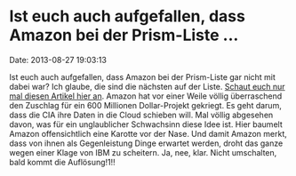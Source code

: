 Ist euch auch aufgefallen, dass Amazon bei der Prism-Liste \...
===============================================================

Date: 2013-08-27 19:03:13

Ist euch auch aufgefallen, dass Amazon bei der Prism-Liste gar nicht mit
dabei war? Ich glaube, die sind die nächsten auf der Liste. [Schaut euch
nur mal diesen Artikel hier
an](http://seattletimes.com/html/businesstechnology/2021686332_amazoncontractxml.html).
Amazon hat vor einer Weile völlig überraschend den Zuschlag für ein 600
Millionen Dollar-Projekt gekriegt. Es geht darum, dass die CIA ihre
Daten in die Cloud schieben will. Mal völlig abgesehen davon, was für
ein unglaublicher Schwachsinn diese Idee ist. Hier baumelt Amazon
offensichtlich eine Karotte vor der Nase. Und damit Amazon merkt, dass
von ihnen als Gegenleistung Dinge erwartet werden, droht das ganze wegen
einer Klage von IBM zu scheitern. Ja, nee, klar. Nicht umschalten, bald
kommt die Auflösung!1!!

